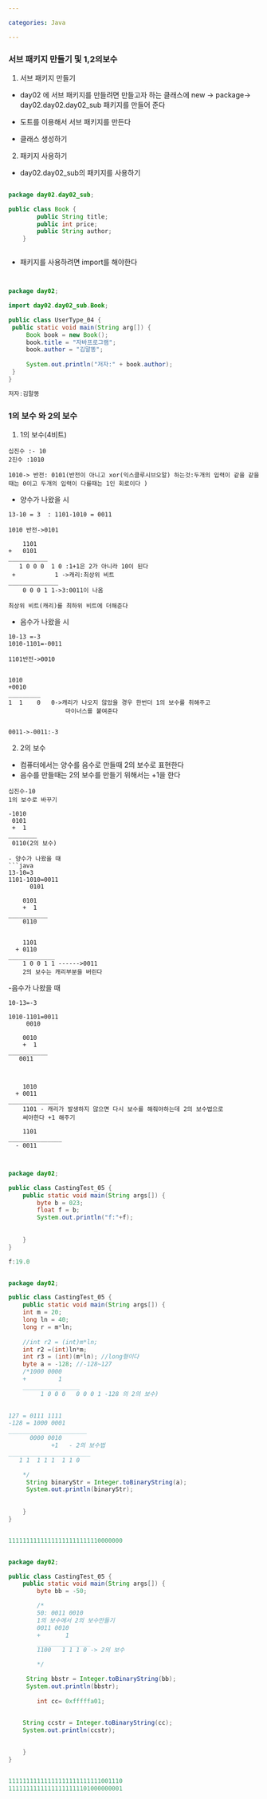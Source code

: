 ```yaml
---

categories: Java

---
```





### 서브 패키지 만들기 및 1,2의보수
1. 서브 패키지 만들기
- day02 에 서브 패키지를 만들려면
만들고자 하는 클래스에 new -> package-> day02.day02.day02_sub 패키지를 만들어 준다

- 도트를 이용해서 서브 패키지를 만든다
- 클래스 생성하기 

2. 패키지 사용하기 


- day02.day02_sub의 패키지를 사용하기

```java

package day02.day02_sub;

public class Book {
		public String title;
		public int price;
		public String author;
	}



```
- 패키지를 사용하려면 import를 해야한다
```java


package day02;

import day02.day02_sub.Book;

public class UserType_04 {
 public static void main(String arg[]) {
	 Book book = new Book();
	 book.title = "자바프로그램";
	 book.author = "김말똥";
	 
	 System.out.println("저자:" + book.author);
 }
}

```

```java
저자:김말똥
```


### 1의 보수 와 2의 보수


1. 1의 보수(4비트)

```
십진수 :- 10
2진수 :1010

1010-> 반전: 0101(반전이 아니고 xor(익스클루시브오알) 하는것:두개의 입력이 같을 같을때는 0이고 두개의 입력이 다를때는 1인 회로이다 )

```

- 양수가 나왔을 시 
```
13-10 = 3  : 1101-1010 = 0011

1010 반전->0101

    1101
+   0101
___________
   1 0 0 0  1 0 :1+1은 2가 아니라 10이 된다
 +           1 ->캐리:최상위 비트
______________
    0 0 0 1 1->3:0011이 나옴

최상위 비트(캐리)를 최하위 비트에 더해준다
```

- 음수가 나왔을 시
```
10-13 =-3
1010-1101=-0011

1101반전->0010


1010
+0010
_________
1  1    0   0->캐리가 나오지 않았을 경우 한번더 1의 보수를 취해주고 
                마이너스를 붙여준다


0011->-0011:-3

```

2. 2의 보수

- 컴퓨터에서는 양수를 음수로 만들때 2의 보수로 표현한다
- 음수를 만들때는 2의 보수를 만들기 위해서는 +1을 한다 

```
십진수-10
1의 보수로 바꾸기 

-1010
 0101
 +  1
________
 0110(2의 보수)

- 양수가 나왔을 때
```java
13-10=3
1101-1010=0011
      0101  

    0101
    +  1
___________
    0110


    1101
  + 0110
_____________
    1 0 0 1 1 ------>0011
    2의 보수는 캐리부분을 버린다
```

-음수가 나왔을 때

```
10-13=-3

1010-1101=0011
     0010
    
    0010
    +  1
___________
   0011



    1010
  + 0011
______________
    1101 - 캐리가 발생하지 않으면 다시 보수를 해줘야하는데 2의 보수법으로
    써야한다 +1 해주기

    1101
_______________
  - 0011


```



```java

package day02;

public class CastingTest_05 {
	public static void main(String args[]) {
		byte b = 023;
		float f = b;
		System.out.println("f:"+f);
		
	
	}
}

```
```java
f:19.0

```

```java

package day02;

public class CastingTest_05 {
	public static void main(String args[]) {
	int m = 20;
	long ln = 40;
	long r = m*ln;
	
	//int r2 = (int)m*ln;
    int r2 =(int)ln*m;
	int r3 = (int)(m*ln); //long형이다 
	byte a = -128; //-128~127
    /*1000 0000
    +         1
    ________________
         1 0 0 0   0 0 0 1 -128 의 2의 보수)

  
127 = 0111 1111
-128 = 1000 0001
______________________
      0000 0010
            +1   - 2의 보수법
_______________________
   1 1  1 1 1  1 1 0

	*/
	 String binaryStr = Integer.toBinaryString(a);
	 System.out.println(binaryStr);
		
	
	}
}



```
```java
11111111111111111111111110000000
```

```java

package day02;

public class CastingTest_05 {
	public static void main(String args[]) {
		byte bb = -50;

        /*
        50: 0011 0010
        1의 보수에서 2의 보수만들기 
        0011 0010
        +       1
        _______________
        1100   1 1 1 0 -> 2의 보수

        */

	 String bbstr = Integer.toBinaryString(bb);
	 System.out.println(bbstr);
	 
	 	int cc= 0xfffffa01;


	String ccstr = Integer.toBinaryString(cc);
	System.out.println(ccstr);
		 
	
	}
}


```
```java

11111111111111111111111111001110
11111111111111111111101000000001
```












